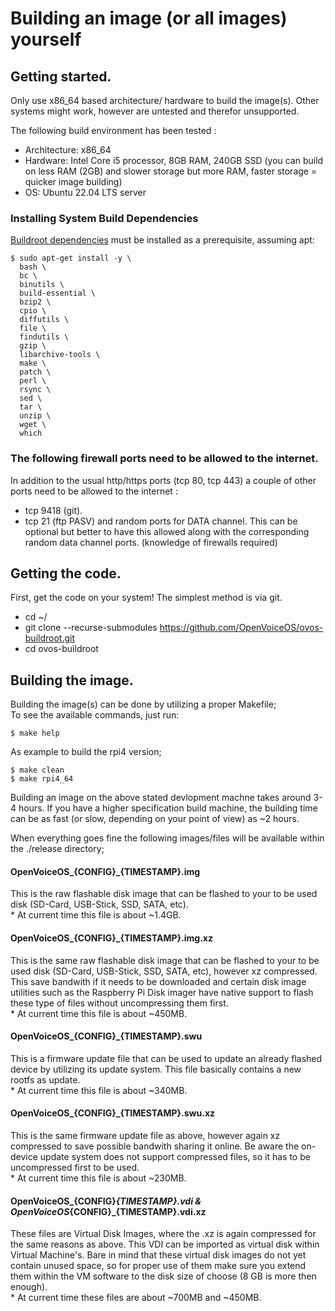 # Building an image (or all images) yourself

## Getting started.

Only use x86_64 based architecture/ hardware to build the image(s). Other systems might work, however are untested and therefor unsupported. 

The following build environment has been tested :
- Architecture: x86_64 
- Hardware: Intel Core i5 processor, 8GB RAM, 240GB SSD (you can build on less RAM (2GB) and slower storage but more RAM, faster storage =  quicker image building)
- OS: Ubuntu 22.04 LTS server

### Installing System Build Dependencies
[Buildroot dependencies] must be installed as a prerequisite, assuming apt:

```
$ sudo apt-get install -y \
  bash \
  bc \
  binutils \
  build-essential \
  bzip2 \
  cpio \
  diffutils \
  file \
  findutils \
  gzip \
  libarchive-tools \
  make \
  patch \
  perl \
  rsync \
  sed \
  tar \
  unzip \
  wget \
  which
```
[Buildroot dependencies]: https://buildroot.org/downloads/manual/manual.html#requirement-mandatory

### The following firewall ports need to be allowed to the internet.
In addition to the usual http/https ports (tcp 80, tcp 443) a couple of other ports need to be allowed to the internet :
- tcp 9418 (git).
- tcp 21 (ftp PASV) and random ports for DATA channel. This can be optional but better to have this allowed along with the corresponding random data channel ports. (knowledge of firewalls required)

## Getting the code.
First, get the code on your system! The simplest method is via git.
<br>
- cd ~/
- git clone --recurse-submodules https://github.com/OpenVoiceOS/ovos-buildroot.git
- cd ovos-buildroot

## Building the image.
Building the image(s) can be done by utilizing a proper Makefile;
<br>
To see the available commands, just run:
```
$ make help
```

As example to build the rpi4 version;
```
$ make clean
$ make rpi4_64
```
Building an image on the above stated devlopment machne takes around 3-4 hours. If you have a higher specification build machine, the building time can be as fast (or slow, depending on your point of view) as ~2 hours.

When everything goes fine the following images/files will be available within the ./release directory;
#### OpenVoiceOS_{CONFIG}_{TIMESTAMP}.img
This is the raw flashable disk image that can be flashed to your to be used disk (SD-Card, USB-Stick, SSD, SATA, etc).
<br>* At current time this file is about ~1.4GB.

#### OpenVoiceOS_{CONFIG}_{TIMESTAMP}.img.xz
This is the same raw flashable disk image that can be flashed to your to be used disk (SD-Card, USB-Stick, SSD, SATA, etc), however xz compressed. This save bandwith if it needs to be downloaded and certain disk image utilities such as the Raspberry Pi Disk imager have native support to flash these type of files without uncompressing them first.
<br>* At current time this file is about ~450MB.

#### OpenVoiceOS_{CONFIG}_{TIMESTAMP}.swu
This is a firmware update file that can be used to update an already flashed device by utilizing its update system. This file basically contains a new rootfs as update.
<br>* At current time this file is about ~340MB.

#### OpenVoiceOS_{CONFIG}_{TIMESTAMP}.swu.xz
This is the same firmware update file as above, however again xz compressed to save possible bandwith sharing it online. Be aware the on-device update system does not support compressed files, so it has to be uncompressed first to be used.
<br>* At current time this file is about ~230MB.

#### OpenVoiceOS_{CONFIG}_{TIMESTAMP}.vdi & OpenVoiceOS_{CONFIG}_{TIMESTAMP}.vdi.xz
These files are Virtual Disk Images, where the .xz is again compressed for the same reasons as above. This VDI can be imported as virtual disk within Virtual Machine's. Bare in mind that these virtual disk images do not yet contain unused space, so for proper use of them make sure you extend them within the VM software to the disk size of choose (8 GB is more then enough).
<br>* At current time these files are about ~700MB and ~450MB.